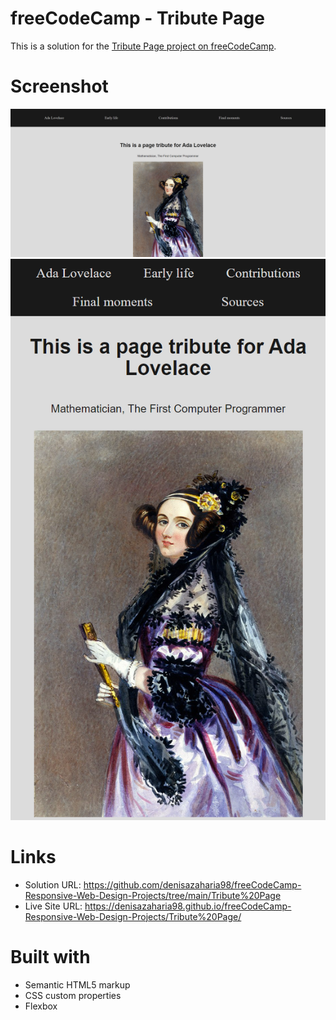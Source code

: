 # freeCodeCamp - Tribute Page
This is a solution for the [Tribute Page project on freeCodeCamp](https://www.freecodecamp.org/learn/responsive-web-design/responsive-web-design-projects/build-a-tribute-page).

# Screenshot

![1](./my_design/desktop-design.png)
![2](./my_design/mobile-design.png)

# Links

- Solution URL: https://github.com/denisazaharia98/freeCodeCamp-Responsive-Web-Design-Projects/tree/main/Tribute%20Page
- Live Site URL: https://denisazaharia98.github.io/freeCodeCamp-Responsive-Web-Design-Projects/Tribute%20Page/

# Built with

- Semantic HTML5 markup
- CSS custom properties
- Flexbox

